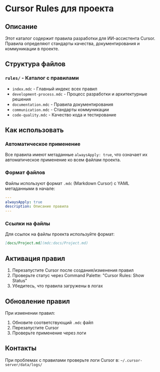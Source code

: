 # Cursor Rules для проекта

## Описание
Этот каталог содержит правила разработки для ИИ-ассистента Cursor. Правила определяют стандарты качества, документирования и коммуникации в проекте.

## Структура файлов

### `rules/` - Каталог с правилами
- `index.mdc` - Главный индекс всех правил
- `development-process.mdc` - Процесс разработки и архитектурные решения
- `documentation.mdc` - Правила документирования
- `communication.mdc` - Стандарты коммуникации
- `code-quality.mdc` - Качество кода и тестирование

## Как использовать

### Автоматическое применение
Все правила имеют метаданные `alwaysApply: true`, что означает их автоматическое применение ко всем файлам проекта.

### Формат файлов
Файлы используют формат `.mdc` (Markdown Cursor) с YAML метаданными в начале:
```yaml
---
alwaysApply: true
description: Описание правила
---
```

### Ссылки на файлы
Для ссылок на файлы проекта используйте формат:
```markdown
[docs/Project.md](mdc:docs/Project.md)
```

## Активация правил

1. Перезапустите Cursor после создания/изменения правил
2. Проверьте статус через Command Palette: "Cursor Rules: Show Status"
3. Убедитесь, что правила загружены в логах

## Обновление правил

При изменении правил:
1. Обновите соответствующий `.mdc` файл
2. Перезапустите Cursor
3. Проверьте применение через логи

## Контакты
При проблемах с правилами проверьте логи Cursor в:
`~/.cursor-server/data/logs/`
